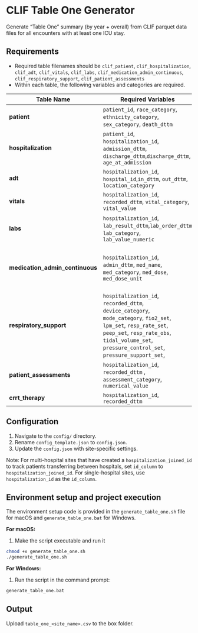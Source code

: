 # CLIF Table One Generator

Generate “Table One” summary (by year + overall) from CLIF parquet data files for all encounters with at least one ICU stay.

## Requirements

* Required table filenames should be `clif_patient`, `clif_hospitalization`, `clif_adt`, `clif_vitals`, `clif_labs`, `clif_medication_admin_continuous`, `clif_respiratory_support`, `clif_patient_assessments`
* Within each table, the following variables and categories are required.

| Table Name | Required Variables | Required Categories |
| --- | --- | --- |
| **patient** | `patient_id`, `race_category`, `ethnicity_category`, `sex_category`, `death_dttm` | - |
| **hospitalization** | `patient_id`, `hospitalization_id`, `admission_dttm`, `discharge_dttm`,`discharge_dttm`, `age_at_admission` | - |
| **adt** |  `hospitalization_id`, `hospital_id`,`in_dttm`, `out_dttm`, `location_category` | - |
| **vitals** | `hospitalization_id`, `recorded_dttm`, `vital_category`, `vital_value` | weight_kg |
| **labs** | `hospitalization_id`, `lab_result_dttm`,`lab_order_dttm` `lab_category`, `lab_value_numeric` | creatinine, bilirubin_total, po2_arterial, platelet_count |
| **medication_admin_continuous** | `hospitalization_id`, `admin_dttm`, `med_name`, `med_category`, `med_dose`, `med_dose_unit` | norepinephrine, epinephrine, phenylephrine, vasopressin, dopamine, angiotensin(optional) |
| **respiratory_support** | `hospitalization_id`, `recorded_dttm`, `device_category`, `mode_category`,  `fio2_set`, `lpm_set`, `resp_rate_set`, `peep_set`, `resp_rate_obs`, `tidal_volume_set`, `pressure_control_set`, `pressure_support_set`,  | - |
| **patient_assessments** | `hospitalization_id`, `recorded_dttm` , `assessment_category`, `numerical_value`| `gcs_total` |
| **crrt_therapy** | `hospitalization_id`, `recorded_dttm` | - |

## Configuration

1. Navigate to the `config/` directory.
2. Rename `config_template.json` to `config.json`.
3. Update the `config.json` with site-specific settings. 

Note: For multi-hospital sites that have created a `hospitalization_joined_id` to track patients transferring between hospitals, set `id_column` to `hospitalization_joined_id`. For single-hospital sites, use `hospitalization_id` as the `id_column`.

## Environment setup and project execution

The environment setup code is provided in the `generate_table_one.sh` file for macOS and `generate_table_one.bat` for Windows.

**For macOS:**

1. Make the script executable and run it
```bash
chmod +x generate_table_one.sh
./generate_table_one.sh
```

**For Windows:**

1. Run the script in the command prompt:

```bat
generate_table_one.bat
```

## Output

Upload `table_one_<site_name>.csv` to the box folder.